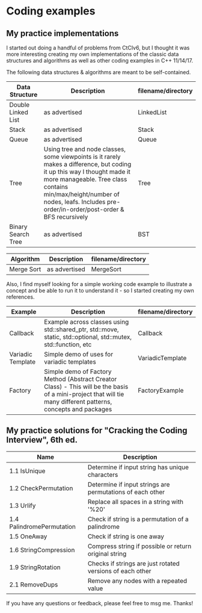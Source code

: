 # Coding examples

## My practice implementations
I started out doing a handful of problems from CtCIv6, but I thought it was more interesting creating my own implementations of the classic data structures and algorithms as well as other coding examples in C++ 11/14/17.


The following data structures & algorithms are meant to be self-contained.

Data Structure | Description | filename/directory
--- | --- | ---
Double Linked List | as advertised | LinkedList
Stack | as advertised | Stack
Queue | as advertised | Queue
Tree | Using tree and node classes, some viewpoints is it rarely makes a difference, but coding it up this way I thought made it more manageable. Tree class contains min/max/height/number of nodes, leafs. Includes pre-order/in-order/post-order & BFS recursively | Tree
Binary Search Tree | as advertised | BST

Algorithm | Description | filename/directory
--- | --- | ---
Merge Sort | as advertised | MergeSort


Also, I find myself looking for a simple working code example to illustrate a concept and be able to run it to understand it - so I started creating my own references.

Example | Description | filename/directory
--- | --- | ---
Callback | Example across classes using std::shared_ptr, std::move, static, std::optional, std::mutex, std::function, etc | Callback
Variadic Template | Simple demo of uses for variadic templates | VariadicTemplate
Factory | Simple demo of Factory Method (Abstract Creator Class) - This will be the basis of a mini-project that will tie many different patterns, concepts and packages | FactoryExample



## My practice solutions for "Cracking the Coding Interview", 6th ed.
Name | Description
--- | ---
1.1 IsUnique | Determine if input string has unique characters
1.2 CheckPermutation | Determine if input strings are permutations of each other
1.3 Urlify | Replace all spaces in a string with '%20'
1.4 PalindromePermutation | Check if string is a permutation of a palindrome
1.5 OneAway | Check if string is one away
1.6 StringCompression | Compress string if possible or return original string
1.9 StringRotation | Checks if strings are just rotated versions of each other
2.1 RemoveDups | Remove any nodes with a repeated value




If you have any questions or feedback, please feel free to msg me. Thanks!
